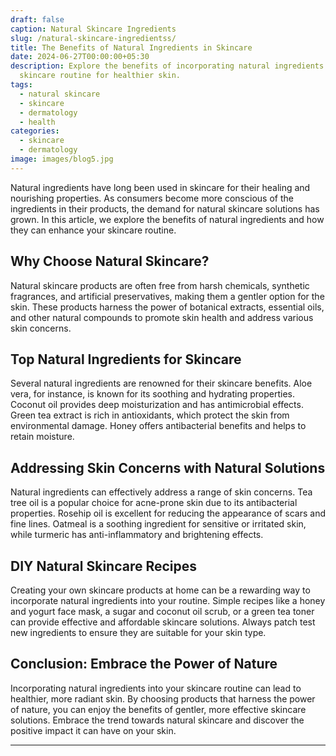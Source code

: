 ```yaml
---
draft: false
caption: Natural Skincare Ingredients
slug: /natural-skincare-ingredientss/
title: The Benefits of Natural Ingredients in Skincare
date: 2024-06-27T00:00:00+05:30
description: Explore the benefits of incorporating natural ingredients into your
  skincare routine for healthier skin.
tags:
  - natural skincare
  - skincare
  - dermatology
  - health
categories:
  - skincare
  - dermatology
image: images/blog5.jpg
---
```


Natural ingredients have long been used in skincare for their healing and nourishing properties. As consumers become more conscious of the ingredients in their products, the demand for natural skincare solutions has grown. In this article, we explore the benefits of natural ingredients and how they can enhance your skincare routine.

## Why Choose Natural Skincare?

Natural skincare products are often free from harsh chemicals, synthetic fragrances, and artificial preservatives, making them a gentler option for the skin. These products harness the power of botanical extracts, essential oils, and other natural compounds to promote skin health and address various skin concerns.

## Top Natural Ingredients for Skincare

Several natural ingredients are renowned for their skincare benefits. Aloe vera, for instance, is known for its soothing and hydrating properties. Coconut oil provides deep moisturization and has antimicrobial effects. Green tea extract is rich in antioxidants, which protect the skin from environmental damage. Honey offers antibacterial benefits and helps to retain moisture.

## Addressing Skin Concerns with Natural Solutions

Natural ingredients can effectively address a range of skin concerns. Tea tree oil is a popular choice for acne-prone skin due to its antibacterial properties. Rosehip oil is excellent for reducing the appearance of scars and fine lines. Oatmeal is a soothing ingredient for sensitive or irritated skin, while turmeric has anti-inflammatory and brightening effects.

## DIY Natural Skincare Recipes

Creating your own skincare products at home can be a rewarding way to incorporate natural ingredients into your routine. Simple recipes like a honey and yogurt face mask, a sugar and coconut oil scrub, or a green tea toner can provide effective and affordable skincare solutions. Always patch test new ingredients to ensure they are suitable for your skin type.

## Conclusion: Embrace the Power of Nature

Incorporating natural ingredients into your skincare routine can lead to healthier, more radiant skin. By choosing products that harness the power of nature, you can enjoy the benefits of gentler, more effective skincare solutions. Embrace the trend towards natural skincare and discover the positive impact it can have on your skin.

---

